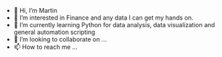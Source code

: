 - 👋 Hi, I’m Martin
- 👀 I’m interested in Finance and any data I can get my hands on.
- 🌱 I’m currently learning Python for data analysis, data visualization and general automation scripting
- 💞️ I’m looking to collaborate on ...
- 📫 How to reach me ...

<!---
mdavila0422/mdavila0422 is a ✨ special ✨ repository because its `README.md` (this file) appears on your GitHub profile.
You can click the Preview link to take a look at your changes.
--->
